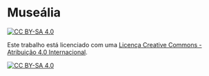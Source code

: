 # Museália

[![CC BY-SA 4.0][cc-by-shield]][cc-by]

Este trabalho está licenciado com uma [Licença Creative Commons - Atribuição 4.0 Internacional][cc-by].

[![CC BY-SA 4.0][cc-by-image]][cc-by]

[cc-by]: http://creativecommons.org/licenses/by-sa/4.0/
[cc-by-image]: https://i.creativecommons.org/l/by/4.0/88x31.png
[cc-by-shield]: https://img.shields.io/badge/License-CC%20BY%204.0-lightgrey.svg
